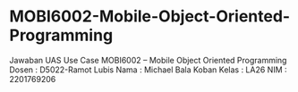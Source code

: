 # MOBI6002-Mobile-Object-Oriented-Programming
Jawaban UAS Use Case MOBI6002 – Mobile Object Oriented Programming
Dosen : D5022-Ramot Lubis
Nama : Michael Bala Koban
Kelas : LA26
NIM : 2201769206
